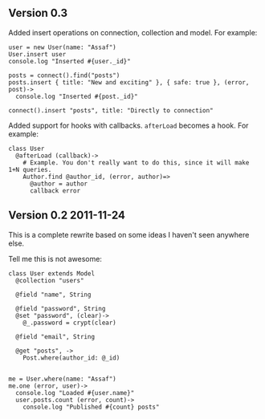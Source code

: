 ## Version 0.3

Added insert operations on connection, collection and model.  For example:

    user = new User(name: "Assaf")
    User.insert user
    console.log "Inserted #{user._id}"

    posts = connect().find("posts")
    posts.insert { title: "New and exciting" }, { safe: true }, (error, post)->
      console.log "Inserted #{post._id}"

    connect().insert "posts", title: "Directly to connection"

Added support for hooks with callbacks.  `afterLoad` becomes a hook.  For example:

    class User
      @afterLoad (callback)->
        # Example. You don't really want to do this, since it will make 1+N queries.
        Author.find @author_id, (error, author)=>
          @author = author
          callback error



## Version 0.2  2011-11-24

This is a complete rewrite based on some ideas I haven't seen anywhere else.

Tell me this is not awesome:

    class User extends Model
      @collection "users"

      @field "name", String

      @field "password", String
      @set "password", (clear)->
        @_.password = crypt(clear)

      @field "email", String

      @get "posts", ->
        Post.where(author_id: @_id)


    me = User.where(name: "Assaf")
    me.one (error, user)->
      console.log "Loaded #{user.name}"
      user.posts.count (error, count)->
        console.log "Published #{count} posts"
